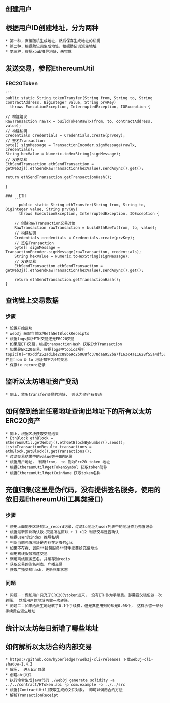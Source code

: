 ##  创建用户
##  根据用户ID创建地址，分为两种
    * 第一种，直接随机生成地址，然后保存生成地址的私钥
    * 第二种，根据助记词生成地址，根据助记词派生地址
    * 第三种，根据xpub推导地址，未完成
##  发送交易，参照EthereumUtil
###  ERC20Token
    ```  
    public static String tokenTransfer(String from, String to, String contractAddress, BigInteger value, String prvKey)
      throws ExecutionException, InterruptedException, IOException {

    // 构建建议
    RawTransaction rawTx = buildTokenRawTx(from, to, contractAddress, value);
    // 构建私钥
    Credentials credentials = Credentials.create(prvKey);
    // 签名Transaction
    byte[] signMessage = TransactionEncoder.signMessage(rawTx, credentials);
    String hexValue = Numeric.toHexString(signMessage);
    // 发送交易
    EthSendTransaction ethSendTransaction = getWeb3j().ethSendRawTransaction(hexValue).sendAsync().get();

    return ethSendTransaction.getTransactionHash();
}
```
###   ETH
    ```
      public static String ethTransfer(String from, String to, BigInteger value, String prvKey)
      throws ExecutionException, InterruptedException, IOException {

    // 创建RawTransaction交易对象
    RawTransaction rawTransaction = buildEthRawTx(from, to, value);
    // 构建私钥
    Credentials credentials = Credentials.create(prvKey);
    // 签名Transaction
    byte[] signMessage = TransactionEncoder.signMessage(rawTransaction, credentials);
    String hexValue = Numeric.toHexString(signMessage);
    // 发送交易
    EthSendTransaction ethSendTransaction = getWeb3j().ethSendRawTransaction(hexValue).sendAsync().get();

    return ethSendTransaction.getTransactionHash();
}
```
## 查询链上交易数据
### 步骤
    * 设置开始区块
    * web3j 获取当前区块ethGetBlockReceipts
    * 根据logs解析ETH交易还是ERC20交易
    * 如果是ETH交易，根据transactionHash 获取EthTransaction
    * 如果是ERC20交易，根据logs中topics解析topic[0]="0xddf252ad1be2c89b69c2b068fc378daa952ba7f163c4a11628f55a4df523b3ef" 并且from & to 地址都不为0的交易
    * 保存tx_record记录

## 监听以太坊地址资产变动
    * 同上，监听transfer交易的地址， 则认为资产有变动
## 如何做到给定任意地址查询出地址下的所有以太坊ERC20资产
    * 同上，根据区块获取交易结果
    * EthBlock ethBlock = EthereumUtil.getWeb3j().ethGetBlockByNumber().send();
    List<TransactionResult> transactions = ethBlock.getBlock().getTransactions();
    * 过滤交易结果中的value等于0的记录
    * 根据用户地址， 判断from， to 则为Erc20 token 地址
    * 根据EthereumUtil#getTokenSymbol 获取token简称
    * 根据EthereumUtil#getCoinName 获取token名称


##  充值归集(这里是伪代码，没有提供签名服务，使用的依旧是EthereumUtil工具类接口)
### 步骤
    * 使用上面同步区块的tx_record记录，过滤to地址为user列表中的地址作为充值记录
    * 根据最新区块确认数-交易所在区块 + 1 >12 判断交易是否确认
    * 根据user的index 推导私钥
    * 判断当前充值地址是否存在足够的gas
    * 如果不存在，调用**钱包服务**转手续费给充值地址
    * 调用离线服务构建交易
    * 调用离线服务签名，并缓存到redis
    * 获取交易的签名列表，广播交易
    * 获取广播交易hash，更新归集状态
### 问题
    * 问题一：假如用户只充了ERC20的token进来， 没有ETH作为手续费。那需要父钱包做一次转账， 然后用户的地址再做一次转账。
    * 问题二：如果给派生地址转了0.1个手续费，但是真正用到的却是0.08个， 这样会留一部分手续费在派生地址
## 统计以太坊每⽇新增了哪些地址
## 如何解析以太坊合约内部交易
    * https://github.com/hyperledger/web3j-cli/releases 下载web3j-cli-shadow-1.4.2
    * 解压， 进入bin目录
    * 创建abi文件
    * 执行命令生成java代码 ./web3j generate solidity -a ../../contract/HToken.abi -p com.example -o ../../src
    * 根据[ContractUtil]获取生成的文件对象， 即可以调用合约方法
    * 解析TransactionReceipt